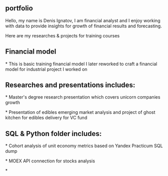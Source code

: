 ## portfolio
Hello, my name is Denis Ignatov, I am financial analyst and I enjoy working with data to provide insights for growth of financial results and forecasting. 
<p>Here are my researches &amp; projects for training courses<p>

## Financial model
<p>* This is basic training financial model I later reworked to craft a financial model for industrial project I worked on<p>
  
 
## Researches and presentations includes:
<p>* Master's degree research presentation which covers unicorn companies growth<p>
<p>* Presentation of edibles emerging market analysis and project of ghost kitchen for edibles delivery for VC fund<p>
  
  
## SQL & Python folder includes:
<p>* Cohort analysis of unit economy metrics based on Yandex Practicum SQL dump<p>
<p>* MOEX API connection for stocks analysis<p>
<p>*

  
  
